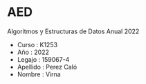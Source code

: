 # AED
Algoritmos y Estructuras de Datos Anual 2022
- Curso : K1253
- Año : 2022
- Legajo : 159067-4
- Apellido : Perez Caló
- Nombre : Virna
